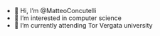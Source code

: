 - 👋 Hi, I’m @MatteoConcutelli
- 👀 I’m interested in computer science
- 🌱 I’m currently attending Tor Vergata university
